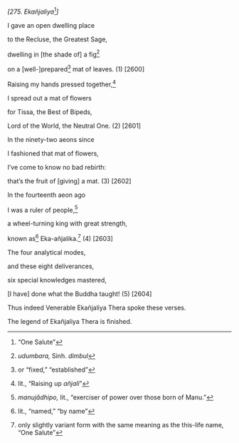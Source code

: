 *\[275. Ekañjaliya*[^1]*\]*

I gave an open dwelling place

to the Recluse, the Greatest Sage,

dwelling in \[the shade of\] a fig[^2]

on a \[well-\]prepared[^3] mat of leaves. (1) \[2600\]

Raising my hands pressed together,[^4]

I spread out a mat of flowers

for Tissa, the Best of Bipeds,

Lord of the World, the Neutral One. (2) \[2601\]

In the ninety-two aeons since

I fashioned that mat of flowers,

I’ve come to know no bad rebirth:

that’s the fruit of \[giving\] a mat. (3) \[2602\]

In the fourteenth aeon ago

I was a ruler of people,[^5]

a wheel-turning king with great strength,

known as[^6] Eka-añjalika.[^7] (4) \[2603\]

The four analytical modes,

and these eight deliverances,

six special knowledges mastered,

\[I have\] done what the Buddha taught! (5) \[2604\]

Thus indeed Venerable Ekañjaliya Thera spoke these verses.

The legend of Ekañjaliya Thera is finished.

[^1]: “One Salute”

[^2]: *udumbara,* Sinh. *dimbul*

[^3]: or “fixed,” “established”

[^4]: lit., “Raising up *añjali*”

[^5]: *manujâdhipo,* lit., “exerciser of power over those born of Manu.”

[^6]: lit., “named,” “by name”

[^7]: only slightly variant form with the same meaning as the this-life
    name, “One Salute”
